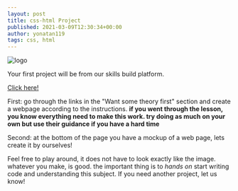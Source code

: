 ```yaml
---
layout: post
title: css-html Project
published: 2021-03-09T12:30:34+00:00
author: yonatan119
tags: css, html
---
```


![logo]("https://bundles.yourlearning.ibm.com/skills/ngo/assets/PZVPGKQQMYGZ128B/css2-layout-to-integrate.png")

Your first project will be from our skills build platform.

[Click here!](https://bundles.yourlearning.ibm.com/skills/ngo/#RKEMERVPMPMY1DGX/EKVDPYPKGMKV155G)

First:
go through the links in the "Want some theory first" section and create a webpage according to the instructions.
**if you went through the lesson, you know everything need to make this work. try doing as much on your own but use their guidance if you have a hard time**

Second:
at the bottom of the page you have a mockup of a web page, lets create it by ourselves!

Feel free to play around, it does not have to look exactly like the image.
whatever you make, is good.
the important thing is to *hands on* start writing code and understanding this subject.
If you need another project, let us know!